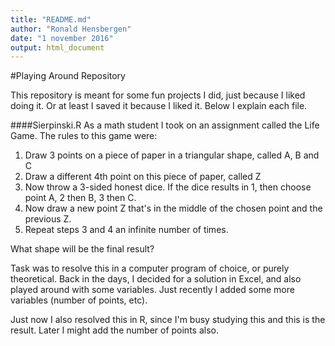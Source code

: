 ```yaml
---
title: "README.md"
author: "Ronald Hensbergen"
date: "1 november 2016"
output: html_document
---
```


#Playing Around Repository

This repository is meant for some fun projects I did, just because I liked doing it. Or at least I saved it because I liked it. Below I explain each file.

####Sierpinski.R
As a math student I took on an assignment called the Life Game. The rules to this game were:
1. Draw 3 points on a piece of paper in a triangular shape, called A, B and C
2. Draw a different 4th point on this piece of paper, called Z
3. Now throw a 3-sided honest dice. If the dice results in 1, then choose point A, 2 then B, 3 then C.
4. Now draw a new point Z that's in the middle of the chosen point and the previous Z.
5. Repeat steps 3 and 4 an infinite number of times.

What shape will be the final result?

Task was to resolve this in a computer program of choice, or purely theoretical. Back in the days, I decided for a solution in Excel, and also played around with some variables. Just recently I added some more variables (number of points, etc).

Just now I also resolved this in R, since I'm busy studying this and this is the result. Later I might add the number of points also.
